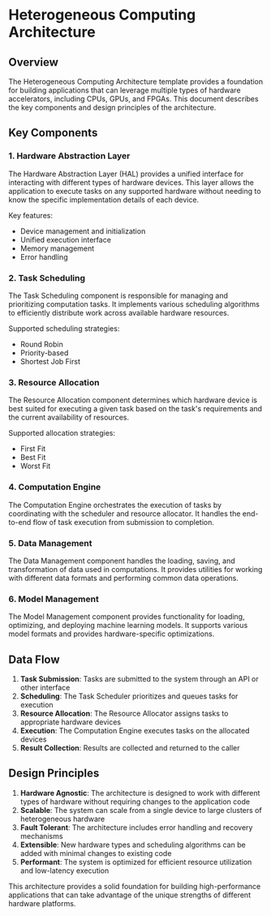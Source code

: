 # Heterogeneous Computing Architecture

## Overview

The Heterogeneous Computing Architecture template provides a foundation for building applications that can leverage multiple types of hardware accelerators, including CPUs, GPUs, and FPGAs. This document describes the key components and design principles of the architecture.

## Key Components

### 1. Hardware Abstraction Layer

The Hardware Abstraction Layer (HAL) provides a unified interface for interacting with different types of hardware devices. This layer allows the application to execute tasks on any supported hardware without needing to know the specific implementation details of each device.

Key features:
- Device management and initialization
- Unified execution interface
- Memory management
- Error handling

### 2. Task Scheduling

The Task Scheduling component is responsible for managing and prioritizing computation tasks. It implements various scheduling algorithms to efficiently distribute work across available hardware resources.

Supported scheduling strategies:
- Round Robin
- Priority-based
- Shortest Job First

### 3. Resource Allocation

The Resource Allocation component determines which hardware device is best suited for executing a given task based on the task's requirements and the current availability of resources.

Supported allocation strategies:
- First Fit
- Best Fit
- Worst Fit

### 4. Computation Engine

The Computation Engine orchestrates the execution of tasks by coordinating with the scheduler and resource allocator. It handles the end-to-end flow of task execution from submission to completion.

### 5. Data Management

The Data Management component handles the loading, saving, and transformation of data used in computations. It provides utilities for working with different data formats and performing common data operations.

### 6. Model Management

The Model Management component provides functionality for loading, optimizing, and deploying machine learning models. It supports various model formats and provides hardware-specific optimizations.

## Data Flow

1. **Task Submission**: Tasks are submitted to the system through an API or other interface
2. **Scheduling**: The Task Scheduler prioritizes and queues tasks for execution
3. **Resource Allocation**: The Resource Allocator assigns tasks to appropriate hardware devices
4. **Execution**: The Computation Engine executes tasks on the allocated devices
5. **Result Collection**: Results are collected and returned to the caller

## Design Principles

1. **Hardware Agnostic**: The architecture is designed to work with different types of hardware without requiring changes to the application code
2. **Scalable**: The system can scale from a single device to large clusters of heterogeneous hardware
3. **Fault Tolerant**: The architecture includes error handling and recovery mechanisms
4. **Extensible**: New hardware types and scheduling algorithms can be added with minimal changes to existing code
5. **Performant**: The system is optimized for efficient resource utilization and low-latency execution

This architecture provides a solid foundation for building high-performance applications that can take advantage of the unique strengths of different hardware platforms.